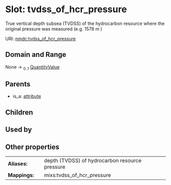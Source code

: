 
# Slot: tvdss_of_hcr_pressure


True vertical depth subsea (TVDSS) of the hydrocarbon resource where the original pressure was measured (e.g. 1578 m )

URI: [nmdc:tvdss_of_hcr_pressure](https://microbiomedata/meta/tvdss_of_hcr_pressure)


## Domain and Range

None &#8594;  <sub>0..1</sub> [QuantityValue](QuantityValue.md)

## Parents

 *  is_a: [attribute](attribute.md)

## Children


## Used by


## Other properties

|  |  |  |
| --- | --- | --- |
| **Aliases:** | | depth (TVDSS) of hydrocarbon resource pressure |
| **Mappings:** | | mixs:tvdss_of_hcr_pressure |

